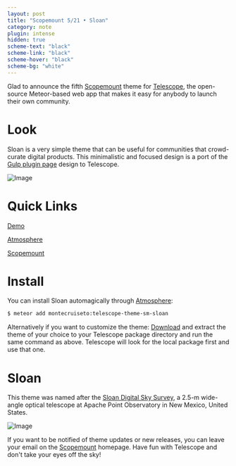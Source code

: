 ```yaml
---
layout: post
title: "Scopemount 5/21 • Sloan"
category: note
plugin: intense
hidden: true
scheme-text: "black"
scheme-link: "black"
scheme-hover: "black"
scheme-bg: "white"
---
```


Glad to announce the fifth [Scopemount](http://scopemount.surge.sh/) theme for [Telescope](http://www.telescopeapp.org/), the open-source Meteor-based web app that makes it easy for anybody to launch their own community.

# Look

Sloan is a very simple theme that can be useful for communities that crowd-curate digital products. This minimalistic and focused design is a port of the [Gulp plugin page](http://gulpjs.com/plugins/) design to Telescope.

<p>
  <img src="/assets/img/Sloan.png" class="nointense" alt="Image">
</p>

# Quick Links

[Demo](http://sm-sloan.meteor.com/)

[Atmosphere](https://atmospherejs.com/montecruiseto/telescope-theme-sm-sloan)

[Scopemount](http://scopemount.surge.sh/)

# Install

You can install Sloan automagically through [Atmosphere](https://atmospherejs.com/montecruiseto/telescope-theme-sm-sloan):

```bash
$ meteor add montecruiseto:telescope-theme-sm-sloan
```

Alternatively if you want to customize the theme: [Download](https://github.com/montecruiseto/scopemount) and extract the theme of your choice to your Telescope package directory and run the same command as above. Telescope will look for the local package first and use that one.

# Sloan

This theme was named after the [Sloan Digital Sky Survey](http://en.wikipedia.org/wiki/Sloan_Digital_Sky_Survey), a 2.5-m wide-angle optical telescope at Apache Point Observatory in New Mexico, United States.

<p>
  <img src="/assets/img/SloanT.jpg" class="nointense" alt="Image">
</p>

If you want to be notified of theme updates or new releases, you can leave your email on the [Scopemount](http://scopemount.surge.sh/) homepage. Have fun with Telescope and don't take your eyes off the sky!
